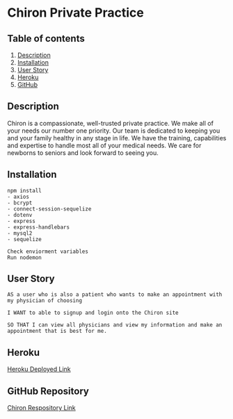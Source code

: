 # Chiron Private Practice
 ## Table of contents
  1. [Description](#Description)
  2. [Installation](#Installation)
  3. [User Story](#Story)
  4. [Heroku](#Heroku)
  5. [GitHub](#GitHub)



## Description
Chiron is a compassionate, well-trusted private practice. We make all of your needs our number one priority. Our team is dedicated to keeping you and your family healthy in any stage in life. We have the training, capabilities and expertise to handle most all of your medical needs. We care for newborns to seniors and look forward to seeing you. 

## Installation


````
npm install 
- axios
- bcrypt
- connect-session-sequelize
- dotenv
- express 
- express-handlebars
- mysql2
- sequelize

Check enviorment variables
Run nodemon
````
## User Story
````
AS a user who is also a patient who wants to make an appointment with my physician of choosing

I WANT to able to signup and login onto the Chiron site

SO THAT I can view all physicians and view my information and make an appointment that is best for me.
````
## Heroku 

[Heroku Deployed Link ]()

## GitHub Repository

[Chiron Respository Link ](https://github.com/magdalenaperry/brute-force-alpha-project)



